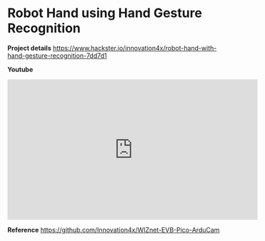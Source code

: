 # Robot Hand using Hand Gesture Recognition

**Project details**
https://www.hackster.io/innovation4x/robot-hand-with-hand-gesture-recognition-7dd7d1

**Youtube**
<iframe width="560" height="315" src="https://www.youtube.com/embed/MX_I5NynICw" title="YouTube video player" frameborder="0" allow="accelerometer; autoplay; clipboard-write; encrypted-media; gyroscope; picture-in-picture" allowfullscreen></iframe>

**Reference**
https://github.com/Innovation4x/WIZnet-EVB-Pico-ArduCam
